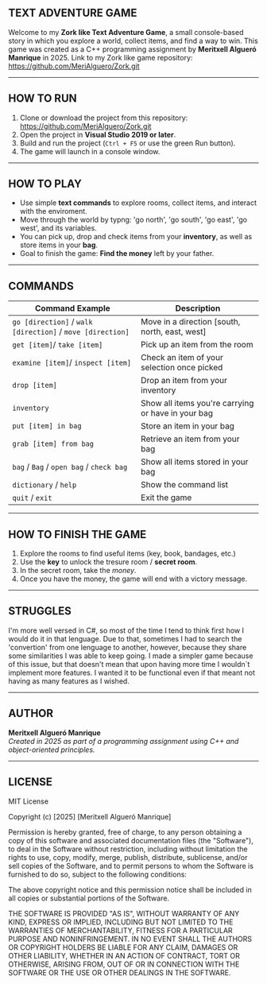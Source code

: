 ## TEXT ADVENTURE GAME
Welcome to my **Zork like Text Adventure Game**, a small console-based story in which you explore a world, collect items, and find a way to win.
This game was created as a C++ programming assignment by **Meritxell Algueró Manrique** in 2025.
Link to my Zork like game repository: https://github.com/MeriAlguero/Zork.git

---
## HOW TO RUN
1. Clone or download the project from this repository: https://github.com/MeriAlguero/Zork.git
2. Open the project in **Visual Studio 2019 or later**.
3. Build and run the project (`Ctrl + F5` or use the green Run button).
4. The game will launch in a console window.

---
## HOW TO PLAY
- Use simple **text commands** to explore rooms, collect items, and interact with the enviroment.
- Move through the world by typng: 'go north', 'go south', 'go east', 'go west', and its variables.
- You can pick up, drop and check items from your **inventory**, as well as store items in your **bag**.
- Goal to finish the game: **Find the money** left by your father.

---
## COMMANDS
| Command Example                                               | Description                                     |
|---------------------------------------------------------------|-------------------------------------------------|
| `go [direction]`  /  `walk [direction]` / `move [direction]`  | Move in a direction [south, north, east, west]  |
| `get [item]`/ `take [item]`                    | Pick up an item from the room                   |
| `examine [item]`/ `inspect [item]`            | Check an item of your selection once picked     |
| `drop [item]`                                                 | Drop an item from your inventory                |
| `inventory`                                                   | Show all items you're carrying or have in your bag  |
| `put [item] in bag`                                           | Store an item in your bag                       |
| `grab [item] from bag`                                        | Retrieve an item from your bag                  |
| `bag` / `Bag` / `open bag` / `check bag`                      | Show all items stored in your bag               |
| `dictionary` / `help`                                         | Show the command list                           |
| `quit` / `exit`                                               | Exit the game                                   |
---
## HOW TO FINISH THE GAME
1. Explore the rooms to find useful items (key, book, bandages, etc.)
2. Use the **key** to unlock the tresure room / **secret room**.
3. In the secret room, take the *money*.
4. Once you have the money, the game will end with a victory message.

---
## STRUGGLES
I'm more well versed in C#, so most of the time I tend to think first how I would do it in that lenguage. Due to that, sometimes I had to search the 'convertion' from one lenguage to another, however, because they share some similarities I was able to keep going.
I made a simpler game because of this issue, but that doesn't mean that upon having more time I wouldn`t implement more features. I wanted it to be functional even if that meant not having as many features as I wished. 

---
## AUTHOR
**Meritxell Algueró Manrique**  
_Created in 2025 as part of a programming assignment using C++ and object-oriented principles._

---
## LICENSE
MIT License

Copyright (c) [2025] [Meritxell Algueró Manrique]

Permission is hereby granted, free of charge, to any person obtaining a copy
of this software and associated documentation files (the "Software"), to deal
in the Software without restriction, including without limitation the rights
to use, copy, modify, merge, publish, distribute, sublicense, and/or sell
copies of the Software, and to permit persons to whom the Software is
furnished to do so, subject to the following conditions:

The above copyright notice and this permission notice shall be included in all
copies or substantial portions of the Software.

THE SOFTWARE IS PROVIDED "AS IS", WITHOUT WARRANTY OF ANY KIND, EXPRESS OR
IMPLIED, INCLUDING BUT NOT LIMITED TO THE WARRANTIES OF MERCHANTABILITY,
FITNESS FOR A PARTICULAR PURPOSE AND NONINFRINGEMENT. IN NO EVENT SHALL THE
AUTHORS OR COPYRIGHT HOLDERS BE LIABLE FOR ANY CLAIM, DAMAGES OR OTHER
LIABILITY, WHETHER IN AN ACTION OF CONTRACT, TORT OR OTHERWISE, ARISING FROM,
OUT OF OR IN CONNECTION WITH THE SOFTWARE OR THE USE OR OTHER DEALINGS IN THE
SOFTWARE.
